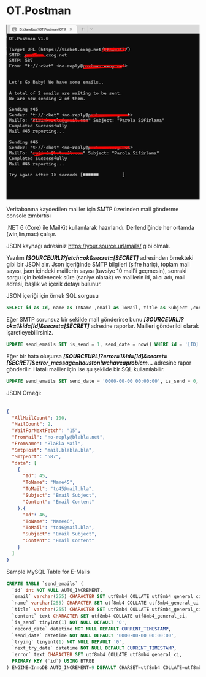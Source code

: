 # OT.Postman

![Örnek Ekran](https://github.com/ersinkoc/OT.Postman/blob/master/ot.postman.jpg?raw=true)


Veritabanına kaydedilen mailler için SMTP üzerinden mail gönderme console zımbırtısı

.NET 6 (Core) ile MailKit kullanılarak hazırlandı. Derlendiğinde her ortamda (win,lin,mac) çalışır.

JSON kaynağı adresiniz https://your.source.url/mails/ gibi olmalı.

Yazılım ***[SOURCEURL]?fetch=ok&secret=[SECRET]*** adresinden örnekteki gibi bir JSON alır. Json içeriğinde SMTP bilgileri (şifre hariç), toplam mail sayısı, json içindeki maillerin sayısı (tavsiye 10 mail'i geçmesin), sonraki sorgu için beklenecek süre (saniye olarak) ve maillerin id, alıcı adı, mail adresi, başlık ve içerik detayı bulunur.

JSON içeriği için örnek SQL sorgusu

```sql
SELECT id as Id, name as ToName ,email as ToMail, title as Subject ,content as Content FROM send_emails WHERE is_send = 0 AND trying < 6 AND next_try_date <= now() ORDER by next_try_date ASC LIMIT 10
```

Eğer SMTP sorunsuz bir şekilde mail gönderirse bunu ***[SOURCEURL]?ok=1&id=[Id]&secret=[SECRET]*** adresine raporlar. Mailleri gönderildi olarak işaretleyebilirsiniz.

```sql
UPDATE send_emails SET is_send = 1, send_date = now() WHERE id = '[ID]'
```

Eğer bir hata oluşursa ***[SOURCEURL]?error=1&id=[Id]&secret=[SECRET]&error_message=houston!wehaveaproblem...*** adresine rapor gönderilir. Hatalı mailler için ise şu şekilde bir SQL kullanılabilir. 


```sql
UPDATE send_emails SET send_date = '0000-00-00 00:00:00', is_send = 0, error = '[error_message]', trying = trying + 1, next_try_date = DATE_ADD(NOW() , INTERVAL 5 MINUTE) WHERE is_send = 0 AND id = '[ID]'
```

JSON Örneği:

```json

{
  "AllMailCount": 100,
  "MailCount": 2,
  "WaitForNextFetch": "15",
  "FromMail": "no-reply@blabla.net",
  "FromName": "BlaBla Mail",
  "SmtpHost": "mail.blabla.bla",
  "SmtpPort": "587",
  "data": [
    {
      "Id": 45,
      "ToName": "Name45",
      "ToMail": "to45@mail.bla",
      "Subject": "Email Subject",
      "Content": "Email Content"
    },{
      "Id": 46,
      "ToName": "Name46",
      "ToMail": "to46@mail.bla",
      "Subject": "Email Subject",
      "Content": "Email Content"
    }
  ]
}

```


Sample MySQL Table for E-Mails

```sql
CREATE TABLE `send_emails` (
  `id` int NOT NULL AUTO_INCREMENT,
  `email` varchar(255) CHARACTER SET utf8mb4 COLLATE utf8mb4_general_ci NOT NULL DEFAULT '',
  `name` varchar(255) CHARACTER SET utf8mb4 COLLATE utf8mb4_general_ci NOT NULL DEFAULT '',
  `title` varchar(255) CHARACTER SET utf8mb4 COLLATE utf8mb4_general_ci NOT NULL DEFAULT '',
  `content` text CHARACTER SET utf8mb4 COLLATE utf8mb4_general_ci,
  `is_send` tinyint(1) NOT NULL DEFAULT '0',
  `record_date` datetime NOT NULL DEFAULT CURRENT_TIMESTAMP,
  `send_date` datetime NOT NULL DEFAULT '0000-00-00 00:00:00',
  `trying` tinyint(1) NOT NULL DEFAULT '0',
  `next_try_date` datetime NOT NULL DEFAULT CURRENT_TIMESTAMP,
  `error` text CHARACTER SET utf8mb4 COLLATE utf8mb4_general_ci,
  PRIMARY KEY (`id`) USING BTREE
) ENGINE=InnoDB AUTO_INCREMENT=9 DEFAULT CHARSET=utf8mb4 COLLATE=utf8mb4_general_ci ROW_FORMAT=DYNAMIC;

```

